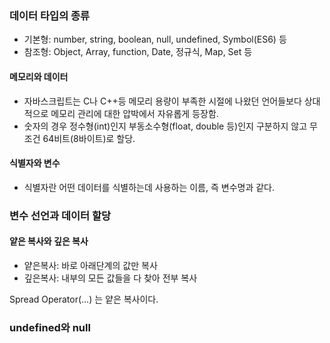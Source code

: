 ### 데이터 타입의 종류
- 기본형: number, string, boolean, null, undefined, Symbol(ES6) 등
- 참조형: Object, Array, function, Date, 정규식, Map, Set 등

#### 메모리와 데이터
- 자바스크립트는 C나 C++등 메모리 용량이 부족한 시절에 나왔던 언어들보다 상대적으로 메모리 관리에 대한 압박에서 자유롭게 등장함.
- 숫자의 경우 정수형(int)인지 부동소수형(float, double 등)인지 구분하지 않고 무조건 64비트(8바이트)로 할당.

#### 식별자와 변수
- 식별자란 어떤 데이터를 식별하는데 사용하는 이름, 즉 변수명과 같다.

### 변수 선언과 데이터 할당


#### 얕은 복사와 깊은 복사
- 얕은복사: 바로 아래단계의 값만 복사
- 깊은복사: 내부의 모든 값들을 다 찾아 전부 복사

Spread Operator(...) 는 얕은 복사이다.


### undefined와 null